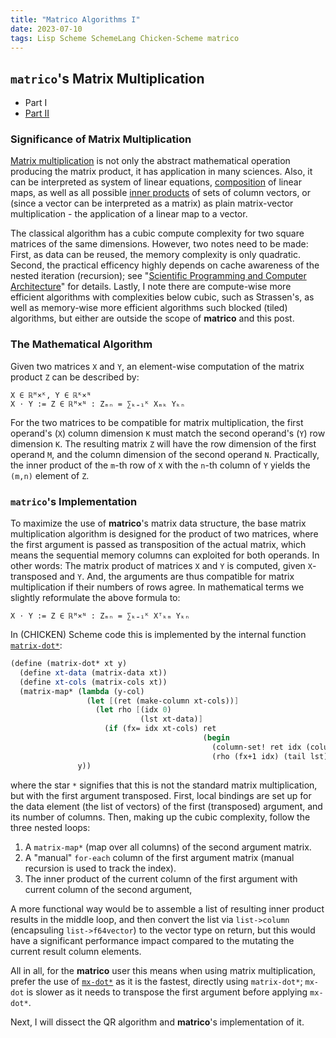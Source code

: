 ```yaml
---
title: "Matrico Algorithms I"
date: 2023-07-10
tags: Lisp Scheme SchemeLang Chicken-Scheme matrico
---
```


## `matrico`'s Matrix Multiplication

* Part I
* [Part II](http://numerical-schemer.xyz/2023/08/21/matrico-algorithms-ii.html)

### Significance of Matrix Multiplication

[Matrix multiplication](https://en.wikipedia.org/wiki/Matrix_multiplication)
is not only the abstract mathematical operation producing the matrix product,
it has application in many sciences.
Also, it can be interpreted as system of linear equations,
[composition](https://en.wikipedia.org/wiki/Function_composition) of linear maps,
as well as all possible [inner products](https://en.wikipedia.org/wiki/Dot_product) of sets of column vectors,
or (since a vector can be interpreted as a matrix) as plain matrix-vector multiplication -
the application of a linear map to a vector.

The classical algorithm has a cubic compute complexity for two square matrices of the same dimensions.
However, two notes need to be made:
First, as data can be reused, the memory complexity is only quadratic.
Second, the practical efficency highly depends on cache awareness of the nested iteration (recursion);
see "[Scientific Programming and Computer Architecture](https://github.com/divakarvi/bk-spca)" for details.
Lastly, I note there are compute-wise more efficient algorithms with complexities below cubic, such as Strassen's,
as well as memory-wise more efficient algorithms such blocked (tiled) algorithms,
but either are outside the scope of **matrico** and this post.

### The Mathematical Algorithm

Given two matrices `X` and `Y`, an element-wise computation of the matrix product `Z` can be described by:

```
X ∈ ℝᴹ×ᴷ, Y ∈ ℝᴷ×ᴺ
X ⋅ Y := Z ∈ ℝᴹ×ᴺ : Zₘₙ = ∑ₖ₌₁ᴷ Xₘₖ Yₖₙ
```

For the two matrices to be compatible for matrix multiplication,
the first operand's (`X`) column dimension `K` must match the second operand's (`Y`) row dimension `K`.
The resulting matrix `Z` will have the row dimension of the first operand `M`,
and the column dimension of the second operand `N`.
Practically, the inner product of the `m`-th row of `X` with the `n`-th column of `Y`
yields the `(m,n)` element of `Z`.

### `matrico`'s Implementation

To maximize the use of **matrico**'s matrix data structure,
the base matrix multiplication algorithm is designed for the product of two matrices,
where the first argument is passed as transposition of the actual matrix,
which means the sequential memory columns can exploited for both operands.
In other words: The matrix product of matrices `X` and `Y` is computed, given `X`-transposed and `Y`.
And, the arguments are thus compatible for matrix multiplication if their numbers of rows agree.
In mathematical terms we slightly reformulate the above formula to:

```
X ⋅ Y := Z ∈ ℝᴹ×ᴺ : Zₘₙ = ∑ₖ₌₁ᴷ Xᵀₖₘ Yₖₙ
```

In (CHICKEN) Scheme code this is implemented by the internal function [`matrix-dot*`](https://github.com/gramian/matrico/blob/main/src/matrix.scm#L332): 

```scheme
(define (matrix-dot* xt y)
  (define xt-data (matrix-data xt))
  (define xt-cols (matrix-cols xt))
  (matrix-map* (lambda (y-col)
                 (let [(ret (make-column xt-cols))]
                   (let rho [(idx 0)
                             (lst xt-data)]
                     (if (fx= idx xt-cols) ret
                                           (begin
                                             (column-set! ret idx (column-dot (head lst) y-col))
                                             (rho (fx+1 idx) (tail lst)))))))
               y))
```

where the star `*` signifies that this is not the standard matrix multiplication,
but with the first argument transposed.
First, local bindings are set up for the data element (the list of vectors) of the first (transposed) argument,
and its number of columns.
Then, making up the cubic complexity, follow the three nested loops:

1. A `matrix-map*` (map over all columns) of the second argument matrix.
2. A "manual" `for-each` column of the first argument matrix (manual recursion is used to track the index).
3. The inner product of the current column of the first argument with current column of the second argument,

A more functional way would be to assemble a list of resulting inner product results in the middle loop,
and then convert the list via `list->column` (encapsuling `list->f64vector`) to the vector type on return,
but this would have a significant performance impact compared to the mutating the current result column elements.

All in all, for the **matrico** user this means when using matrix multiplication,
prefer the use of [`mx-dot*`](http://wiki.call-cc.org/eggref/5/matrico#matrix-multiplication) as it is the fastest, directly using `matrix-dot*`;
`mx-dot` is slower as it needs to transpose the first argument before applying `mx-dot*`.

Next, I will dissect the QR algorithm and **matrico**'s implementation of it.
